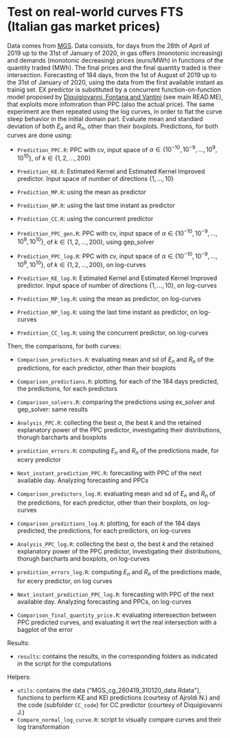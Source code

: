 # **Test on real-world curves FTS (Italian gas market prices)**

Data comes from [MGS](https://www.mercatoelettrico.org/en/).
Data consists, for days from the 26th of April of 2019 up to the 31st of January of 2020, in gas offers (monotonic increasing) and demands (monotonic decreasing) prices (euro/MWh) in functions of the quantity traded (MWh). The final prices and the final quantity traded is their intersection.
Forecasting of 184 days, from the 1st of August of 2019 up to the 31st of January of 2020, using the data from the first available instant as trainig set. EX predictor is substituted by a concurrent function-on-function model proposed by [Diquigiovanni, Fontana and Vantini](#ref-diquigiovanni) (see main READ.ME), that exploits more infomration than PPC (also the actual price).
The same experiment are then repeated using the log curves, in order to flat the curve steep behavior in the initial domain part.
Evaluate mean and standard deviation of both $E_n$ and $R_n$, other than their boxplots. Predictions, for both curves are done using:

-   `Prediction_PPC.R`: PPC with cv, input space of $\alpha \in \{10^{-10}, 10^{-9},\dots,10^{9},10^{10}\}$, of $k \in \{1,2,\dots,200\}$

-   `Prediction_KE.R`: Estimated Kernel and Estimated Kernel Improved predictor. Input space of number of directions $\{1,...,10\}$

-   `Prediction_MP.R`: using the mean as predictor

-   `Prediction_NP.R`: using the last time instant as predictor

-   `Prediction_CC.R`: using the concurrent predictor

-   `Prediction_PPC_gen.R`: PPC with cv, input space of $\alpha \in \{10^{-10}, 10^{-9},\dots,10^{9},10^{10}\}$, of $k \in \{1,2,\dots,200\}$, using gep_solver

-   `Prediction_PPC_log.R`: PPC with cv, input space of $\alpha \in \{10^{-10}, 10^{-9},\dots,10^{9},10^{10}\}$, of $k \in \{1,2,\dots,200\}$, on log-curves

-   `Prediction_KE_log.R`: Estimated Kernel and Estimated Kernel Improved predictor. Input space of number of directions $\{1,...,10\}$, on log-curves

-   `Prediction_MP_log.R`: using the mean as predictor, on log-curves

-   `Prediction_NP_log.R`: using the last time instant as predictor, on log-curves

-   `Prediction_CC_log.R`: using the concurrent predictor, on log-curves

Then, the comparisons, for both curves:

-   `Comparison_predictors.R`: evaluating mean and sd of $E_n$ and $R_n$ of the predictions, for each predictor, other than their boxplots

-   `Comparison_predictions.R`: plotting, for each of the 184 days predicted, the predictions, for each predictors

-   `Comparison_solvers.R`: comparing the predictions using ex_solver and gep_solver: same results

-   `Analysis_PPC.R`: collecting the best $\alpha$, the best $k$ and the retained explanatory power of the PPC predictor, investigating their distributions, thorugh barcharts and boxplots

-   `prediction_errors.R`: computing $E_n$ and $R_n$ of the predictions made, for ecery predictor

-   `Next_instant_prediction_PPC.R`: forecasting with PPC of the next available day. Analyzing forecasting and PPCs

-   `Comparison_predictors_log.R`: evaluating mean and sd of $E_n$ and $R_n$ of the predictions, for each predictor, other than their boxplots, on log-curves

-   `Comparison_predictions_log.R`: plotting, for each of the 184 days predicted, the predictions, for each predictors, on log-curves

-   `Analysis_PPC_log.R`: collecting the best $\alpha$, the best $k$ and the retained explanatory power of the PPC predictor, investigating their distributions, thorugh barcharts and boxplots, on log-curves

-   `prediction_errors_log.R`: computing $E_n$ and $R_n$ of the predictions made, for ecery predictor, on log curves

-   `Next_instant_prediction_PPC_log.R`: forecasting with PPC of the next available day. Analyzing forecasting and PPCs, on log-curves

-   `Comparison_final_quantity_price.R`: evaluating interesection between PPC predicted curves, and evaluating it wrt the real intersection with a bagplot of the error

Results:

-   `results`: contains the results, in the corresponding folders as indicated in the script for the computations

Helpers:

-   `utils`: contains the data ("MGS_cg_260419_310120_data.Rdata"), functions to perform KE and KEI predictions (courtesy of Ajroldi N.) and the code (subfolder `CC_code`) for CC predictor (courtesy of Diquigiovanni J.) 
-   `Compare_normal_log_curve.R`: script to visually compare curves and their log transformation

